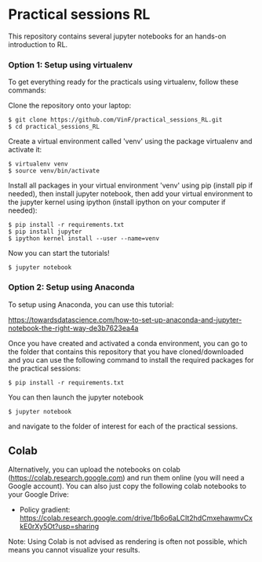 # Practical sessions RL

This repository contains several jupyter notebooks for an hands-on introduction to RL.

### Option 1: Setup using virtualenv

To get everything ready for the practicals using virtualenv, follow these commands:

Clone the repository onto your laptop:
```
$ git clone https://github.com/VinF/practical_sessions_RL.git
$ cd practical_sessions_RL
```

Create a virtual environment called 'venv' using the package virtualenv and activate it:
```
$ virtualenv venv
$ source venv/bin/activate
```

Install all packages in your virtual environment 'venv' using pip (install pip if needed), then install jupyter notebook, then add your virtual environment to the jupyter kernel using ipython (install ipython on your computer if needed):
```
$ pip install -r requirements.txt
$ pip install jupyter
$ ipython kernel install --user --name=venv
```

Now you can start the tutorials!
```
$ jupyter notebook
```

### Option 2: Setup using Anaconda

To  setup using Anaconda, you can use this tutorial:

https://towardsdatascience.com/how-to-set-up-anaconda-and-jupyter-notebook-the-right-way-de3b7623ea4a

Once you have created and activated a conda environment, you can go to the folder that contains this repository that you have cloned/downloaded and you can use the following command to install the required packages for the practical sessions:
```
$ pip install -r requirements.txt
```

You can then launch the jupyter notebook
```
$ jupyter notebook
```
and navigate to the folder of interest for each of the practical sessions.


## Colab

Alternatively, you can upload the notebooks on colab (https://colab.research.google.com) and run them online (you will need a Google account).
You can also just copy the following colab notebooks to your Google Drive:
* Policy gradient: https://colab.research.google.com/drive/1b6o6aLCIt2hdCmxehawmvCxkE0rXy5Ot?usp=sharing

Note: Using Colab is not advised as rendering is often not possible, which means you cannot visualize your results.

